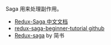 Saga 用来处理副作用。  

- [Redux-Saga 中文文档](https://redux-saga-in-chinese.js.org/)
- [redux-saga-beginner-tutorial github](https://redux-saga-in-chinese.js.org/docs/introduction/BeginnerTutorial.html)
- [Redux-saga](https://www.jianshu.com/p/6f96bdaaea22) by 简书

